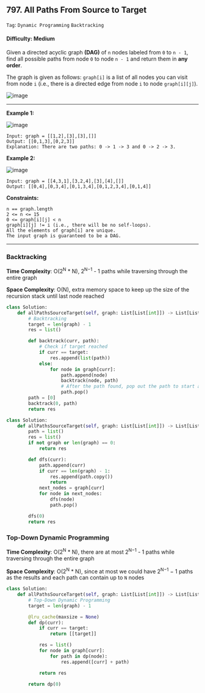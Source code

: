## 797. All Paths From Source to Target

```Tag```: ```Dynamic Programming``` ```Backtracking```

#### Difficulty: Medium

Given a directed acyclic graph __(DAG)__ of ```n``` nodes labeled from ```0``` to ```n - 1```, find all possible paths from node ```0``` to node ```n - 1``` and return them in __any order__.

The graph is given as follows: ```graph[i]``` is a list of all nodes you can visit from node ```i``` (i.e., there is a directed edge from node ```i``` to node ```graph[i][j]```).

![image](https://user-images.githubusercontent.com/35042430/211102834-b52d5575-88ef-40c8-bbff-ddf79e735f29.png)

---

__Example 1:__

![image](https://assets.leetcode.com/uploads/2020/09/28/all_1.jpg)
```
Input: graph = [[1,2],[3],[3],[]]
Output: [[0,1,3],[0,2,3]]
Explanation: There are two paths: 0 -> 1 -> 3 and 0 -> 2 -> 3.
```

__Example 2:__

![image](https://assets.leetcode.com/uploads/2020/09/28/all_2.jpg)
```
Input: graph = [[4,3,1],[3,2,4],[3],[4],[]]
Output: [[0,4],[0,3,4],[0,1,3,4],[0,1,2,3,4],[0,1,4]]
```

__Constraints:__
```
n == graph.length
2 <= n <= 15
0 <= graph[i][j] < n
graph[i][j] != i (i.e., there will be no self-loops).
All the elements of graph[i] are unique.
The input graph is guaranteed to be a DAG.
```

---

### Backtracking

__Time Complexity__: O(2<sup>N</sup> * N), 2<sup>N−1</sup> - 1 paths while traversing through the entire graph

__Space Complexity__: O(N), extra memory space to keep up the size of the recursion stack until last node reached

```Python
class Solution:
    def allPathsSourceTarget(self, graph: List[List[int]]) -> List[List[int]]:
        # Backtracking
        target = len(graph) - 1
        res = list()

        def backtrack(curr, path):
            # Check if target reached
            if curr == target:
                res.append(list(path))
            else:
                for node in graph[curr]:
                    path.append(node)
                    backtrack(node, path)
                    # After the path found, pop out the path to start another path
                    path.pop()
        path = [0]
        backtrack(0, path)
        return res
```

```Python
class Solution:
    def allPathsSourceTarget(self, graph: List[List[int]]) -> List[List[int]]:
        path = list()
        res = list()
        if not graph or len(graph) == 0:
            return res

        def dfs(curr):
            path.append(curr)
            if curr == len(graph) - 1:
                res.append(path.copy())
                return
            next_nodes = graph[curr]
            for node in next_nodes:
                dfs(node)
                path.pop()

        dfs(0)
        return res
```

### Top-Down Dynamic Programming

__Time Complexity__: O(2<sup>N</sup> * N), there are at most 2<sup>N−1</sup> - 1 paths while traversing through the entire graph

__Space Complexity__: O(2<sup>N</sup> * N),  since at most we could have 2<sup>N−1</sup> − 1 paths as the results and each path can contain up to ```N``` nodes

```Python
class Solution:
    def allPathsSourceTarget(self, graph: List[List[int]]) -> List[List[int]]:
        # Top-Down Dynamic Programming
        target = len(graph) - 1

        @lru_cache(maxsize = None)
        def dp(curr):
            if curr == target:
                return [[target]]

            res = list()
            for node in graph[curr]:
                for path in dp(node):
                    res.append([curr] + path)

            return res

        return dp(0)
```
